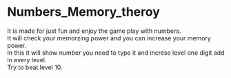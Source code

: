 <h1>Numbers_Memory_theroy</h1>
<p>
  It is made for just fun and enjoy the game play with numbers.<br>
  It will check your memorzing power and you can increase your memory power.<br>
  In this it will show number you need to type it and increse level one digit add in every level.<br>
  Try to beat level 10.
</p>
